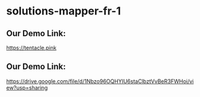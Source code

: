 # solutions-mapper-fr-1

## Our Demo Link:
https://tentacle.pink

## Our Demo Link:
https://drive.google.com/file/d/1Nbzo96OQHYIU6staClbztVvBeR3FWHoi/view?usp=sharing
